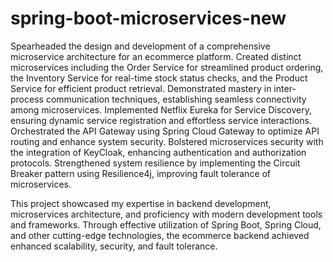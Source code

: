 # spring-boot-microservices-new

Spearheaded the design and development of a comprehensive microservice architecture for an ecommerce platform.
Created distinct microservices including the Order Service for streamlined product ordering, the Inventory Service for real-time stock status checks, and the Product Service for efficient product retrieval.
Demonstrated mastery in inter-process communication techniques, establishing seamless connectivity among microservices.
Implemented Netflix Eureka for Service Discovery, ensuring dynamic service registration and effortless service interactions.
Orchestrated the API Gateway using Spring Cloud Gateway to optimize API routing and enhance system security.
Bolstered microservices security with the integration of KeyCloak, enhancing authentication and authorization protocols.
Strengthened system resilience by implementing the Circuit Breaker pattern using Resilience4j, improving fault tolerance of microservices.

This project showcased my expertise in backend development, microservices architecture, and proficiency with modern development tools and frameworks. Through effective utilization of Spring Boot, Spring Cloud, and other cutting-edge technologies, the ecommerce backend achieved enhanced scalability, security, and fault tolerance.
